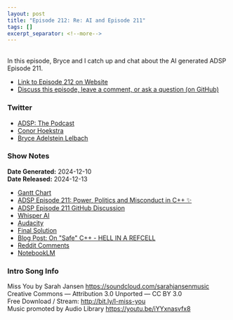 ```yaml
---
layout: post
title: "Episode 212: Re: AI and Episode 211"
tags: []
excerpt_separator: <!--more-->
---
```



<br>In this episode, Bryce and I catch up and chat about the AI generated ADSP Episode 211.

<!--more-->

* [Link to Episode 212 on Website](https://adspthepodcast.com/2024/12/13/Episode-212.html)
* [Discuss this episode, leave a comment, or ask a question (on GitHub)](https://github.com/codereport/adsp2/discussions/111)

### Twitter
 
* [ADSP: The Podcast](https://twitter.com/adspthepodcast)
* [Conor Hoekstra](https://twitter.com/code_report)
* [Bryce Adelstein Lelbach](https://twitter.com/blelbach)

### Show Notes

**Date Generated:** 2024-12-10 <br>
**Date Released:** 2024-12-13

* [Gantt Chart](https://en.wikipedia.org/wiki/Gantt_chart)
* [ADSP Episode 211: Power, Politics and Misconduct in C++ ✨](https://adspthepodcast.com/2024/12/06/Episode-211.html)
* [ADSP Episode 211 GitHub Discussion](https://github.com/codereport/adsp2/discussions/110)
* [Whisper AI](https://pypi.org/project/openai-whisper/)
* [Audacity](https://www.audacityteam.org/)
* [Final Solution](https://en.wikipedia.org/wiki/Final_Solution)
* [Blog Post: On "Safe" C++ - HELL IN A REFCELL](https://izzys.casa/2024/11/on-safe-cxx/)
* [Reddit Comments](https://old.reddit.com/r/cpp/comments/1guzvuu/on_safe_c/?limit=500)
* [NotebookLM](https://notebooklm.google/)

### Intro Song Info
 
Miss You by Sarah Jansen https://soundcloud.com/sarahjansenmusic<br>
Creative Commons — Attribution 3.0 Unported — CC BY 3.0<br>
Free Download / Stream: http://bit.ly/l-miss-you<br>
Music promoted by Audio Library https://youtu.be/iYYxnasvfx8<br>
